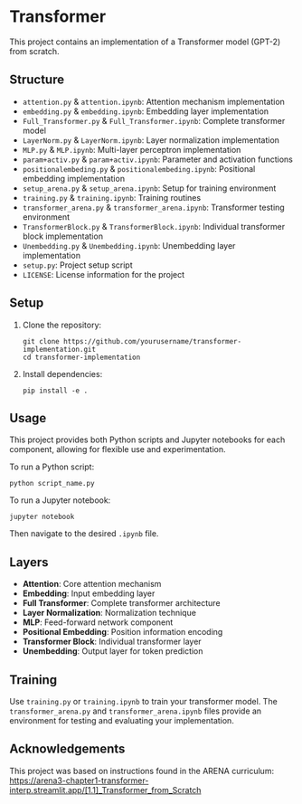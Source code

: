 # Transformer

This project contains an implementation of a Transformer model (GPT-2) from scratch.

## Structure

- `attention.py` & `attention.ipynb`: Attention mechanism implementation
- `embedding.py` & `embedding.ipynb`: Embedding layer implementation
- `Full_Transformer.py` & `Full_Transformer.ipynb`: Complete transformer model
- `LayerNorm.py` & `LayerNorm.ipynb`: Layer normalization implementation
- `MLP.py` & `MLP.ipynb`: Multi-layer perceptron implementation
- `param+activ.py` & `param+activ.ipynb`: Parameter and activation functions
- `positionalembeding.py` & `positionalembeding.ipynb`: Positional embedding implementation
- `setup_arena.py` & `setup_arena.ipynb`: Setup for training environment
- `training.py` & `training.ipynb`: Training routines
- `transformer_arena.py` & `transformer_arena.ipynb`: Transformer testing environment
- `TransformerBlock.py` & `TransformerBlock.ipynb`: Individual transformer block implementation
- `Unembedding.py` & `Unembedding.ipynb`: Unembedding layer implementation
- `setup.py`: Project setup script
- `LICENSE`: License information for the project

## Setup

1. Clone the repository:
   ```
   git clone https://github.com/yourusername/transformer-implementation.git
   cd transformer-implementation
   ```

2. Install dependencies:
   ```
   pip install -e .
   ```

## Usage

This project provides both Python scripts and Jupyter notebooks for each component, allowing for flexible use and experimentation.

To run a Python script:
```
python script_name.py
```

To run a Jupyter notebook:
```
jupyter notebook
```
Then navigate to the desired `.ipynb` file.

## Layers

- **Attention**: Core attention mechanism
- **Embedding**: Input embedding layer
- **Full Transformer**: Complete transformer architecture
- **Layer Normalization**: Normalization technique
- **MLP**: Feed-forward network component
- **Positional Embedding**: Position information encoding
- **Transformer Block**: Individual transformer layer
- **Unembedding**: Output layer for token prediction

## Training

Use `training.py` or `training.ipynb` to train your transformer model. The `transformer_arena.py` and `transformer_arena.ipynb` files provide an environment for testing and evaluating your implementation.

## Acknowledgements

This project was based on instructions found in the ARENA curriculum: https://arena3-chapter1-transformer-interp.streamlit.app/[1.1]_Transformer_from_Scratch